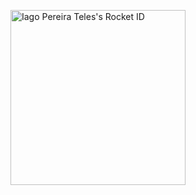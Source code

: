 
<!--
**telesiago/telesiago** is a ✨ _special_ ✨ repository because its `README.md` (this file) appears on your GitHub profile.

Here are some ideas to get you started:

- 🔭 I’m currently working on ...
- 🌱 I’m currently learning ...
- 👯 I’m looking to collaborate on ...
- 🤔 I’m looking for help with ...
- 💬 Ask me about ...
- 📫 How to reach me: ...
- 😄 Pronouns: ...
- ⚡ Fun fact: ...
-->
<a href="https://app.rocketseat.com.br/me/telesiago"><img src="https://app.rocketseat.com.br/api/rocketid/share?slug=telesiago&type=card" width="280" alt="Iago Pereira Teles's Rocket ID"/></a>
